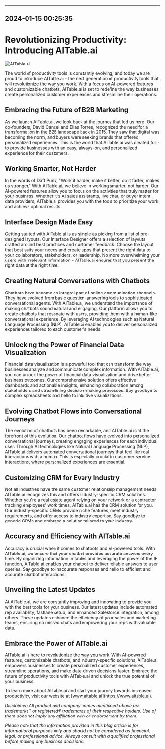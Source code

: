 

---------------------------------------------
2024-01-15 00:25:35
---------------------------------------------

# Revolutionizing Productivity: Introducing AITable.ai

![AITable.ai](https://www.example.com/aitable-featured-image.jpg)

The world of productivity tools is constantly evolving, and today we are proud to introduce AITable.ai - the next generation of productivity tools that will revolutionize the way you work. With a focus on AI-powered features and customizable chatbots, AITable.ai is set to redefine the way businesses create personalized customer experiences and streamline their operations.

## Embracing the Future of B2B Marketing

As we launch AITable.ai, we look back at the journey that led us here. Our co-founders, David Cancel and Elias Torres, recognized the need for a transformation in the B2B landscape back in 2015. They saw that digital was becoming the norm, and buyers were seeking brands that offered personalized experiences. This is the world that AITable.ai was created for - to provide businesses with an easy, always-on, and personalized experience for their customers.

## Working Smarter, Not Harder

In the words of Daft Punk, "Work it harder, make it better, do it faster, makes us stronger." With AITable.ai, we believe in working smarter, not harder. Our AI-powered features allow you to focus on the activities that truly matter for your business. Whether it's AI sales assistants, live chat, or buyer intent data providers, AITable.ai provides you with the tools to prioritize your work and achieve optimal results.

## Interface Design Made Easy

Getting started with AITable.ai is as simple as picking from a list of pre-designed layouts. Our Interface Designer offers a selection of layouts crafted around best practices and customer feedback. Choose the layout that best suits your needs and create apps that present the right data to your collaborators, stakeholders, or leadership. No more overwhelming your users with irrelevant information - AITable.ai ensures that you present the right data at the right time.

## Creating Natural Conversations with Chatbots

Chatbots have become an integral part of online communication channels. They have evolved from basic question-answering tools to sophisticated conversational agents. With AITable.ai, we understand the importance of making chatbots sound natural and engaging. Our platform allows you to create chatbots that resonate with users, providing them with a human-like conversational experience. By leveraging AI technologies such as Natural Language Processing (NLP), AITable.ai enables you to deliver personalized experiences tailored to each customer's needs.

## Unlocking the Power of Financial Data Visualization

Financial data visualization is a powerful tool that can transform the way businesses analyze and communicate complex information. With AITable.ai, you can unlock the power of financial data visualization and drive better business outcomes. Our comprehensive solution offers effective dashboards and actionable insights, enhancing collaboration among stakeholders and streamlining decision-making processes. Say goodbye to complex spreadsheets and hello to intuitive visualizations.

## Evolving Chatbot Flows into Conversational Journeys

The evolution of chatbots has been remarkable, and AITable.ai is at the forefront of this evolution. Our chatbot flows have evolved into personalized conversational journeys, creating engaging experiences for each individual user. Through AI technologies like Natural Language Processing (NLP), AITable.ai delivers automated conversational journeys that feel like real interactions with a human. This is especially crucial in customer service interactions, where personalized experiences are essential.

## Customizing CRM for Every Industry

Not all industries have the same customer relationship management needs. AITable.ai recognizes this and offers industry-specific CRM solutions. Whether you're a real estate agent relying on your network or a contractor tracking employees' work times, AITable.ai has the CRM solution for you. Our industry-specific CRMs provide niche features, meet industry requirements, and offer access to industry expertise. Say goodbye to generic CRMs and embrace a solution tailored to your industry.

## Accuracy and Efficiency with AITable.ai

Accuracy is crucial when it comes to chatbots and AI-powered tools. With AITable.ai, we ensure that your chatbot provides accurate answers every time. By organizing information in tables and leveraging the power of the IF function, AITable.ai enables your chatbot to deliver reliable answers to user queries. Say goodbye to inaccurate responses and hello to efficient and accurate chatbot interactions.

## Unveiling the Latest Updates

At AITable.ai, we are constantly improving and innovating to provide you with the best tools for your business. Our latest updates include automated rep availability, fastlane setup, and enhanced Salesforce integration, among others. These updates enhance the efficiency of your sales and marketing teams, ensuring no missed chats and empowering your reps with valuable data.

## Embrace the Power of AITable.ai

AITable.ai is here to revolutionize the way you work. With AI-powered features, customizable chatbots, and industry-specific solutions, AITable.ai empowers businesses to create personalized customer experiences, streamline operations, and make data-driven decisions faster. Embrace the future of productivity tools with AITable.ai and unlock the true potential of your business.

To learn more about AITable.ai and start your journey towards increased productivity, visit our website at [www.aitable.ai](https://www.aitable.ai).

*Disclaimer: All product and company names mentioned above are trademarks™ or registered® trademarks of their respective holders. Use of them does not imply any affiliation with or endorsement by them.*

*Please note that the information provided in this blog article is for informational purposes only and should not be considered as financial, legal, or professional advice. Always consult with a qualified professional before making any business decisions.*